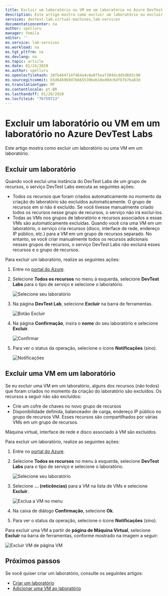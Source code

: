 ```yaml
---
title: Excluir um laboratório ou VM em um laboratório no Azure DevTest Labs
description: Este artigo mostra como excluir um laboratório ou excluir uma VM em um laboratório usando o portal do Azure (Azure DevTest Labs).
services: devtest-lab,virtual-machines,lab-services
documentationcenter: na
author: spelluru
manager: femila
editor: ''
ms.service: lab-services
ms.workload: na
ms.tgt_pltfrm: na
ms.devlang: na
ms.topic: article
ms.date: 01/24/2020
ms.author: spelluru
ms.openlocfilehash: 28fb464714f464a4c0a8f5eaf304dcdd5d603c90
ms.sourcegitcommit: b5d646969d7b665539beb18ed0dc6df87b7ba83d
ms.translationtype: MT
ms.contentlocale: pt-BR
ms.lasthandoff: 01/26/2020
ms.locfileid: "76759713"
---
```

# <a name="delete-a-lab-or-vm-in-a-lab-in-azure-devtest-labs"></a>Excluir um laboratório ou VM em um laboratório no Azure DevTest Labs
Este artigo mostra como excluir um laboratório ou uma VM em um laboratório.

## <a name="delete-a-lab"></a>Excluir um laboratório
Quando você exclui uma instância do DevTest Labs de um grupo de recursos, o serviço DevTest Labs executa as seguintes ações: 

- Todos os recursos que foram criados automaticamente no momento da criação do laboratório são excluídos automaticamente. O grupo de recursos em si não é excluído. Se você tivesse manualmente criado todos os recursos nesse grupo de recursos, o serviço não irá excluí-los. 
- Todas as VMs nos grupos de laboratório e recursos associados a essas VMs são automaticamente excluídas. Quando você cria uma VM em um laboratório, o serviço cria recursos (disco, interface de rede, endereço IP público, etc.) para a VM em um grupo de recursos separado. No entanto, se você criar manualmente todos os recursos adicionais nesses grupos de recursos, o serviço DevTest Labs não excluirá esses recursos e o grupo de recursos. 

Para excluir um laboratório, realize as seguintes ações: 

1. Entre no [portal do Azure](https://portal.azure.com).
2. Selecione **Todos os recursos** no menu à esquerda, selecione **DevTest Labs** para o tipo de serviço e selecione o laboratório.

    ![Selecione seu laboratório](media/devtest-lab-delete-lab-vm/select-lab.png)
3. Na página **DevTest Lab**, selecione **Excluir** na barra de ferramentas. 

    ![Botão Excluir](media/devtest-lab-delete-lab-vm/delete-button.png)
4. Na página **Confirmação**, insira o **nome** do seu laboratório e selecione **Excluir**. 

    ![Confirmar](media/devtest-lab-delete-lab-vm/confirm-delete.png)
5. Para ver o status da operação, selecione o ícone **Notificações** (sino). 

    ![Notificações](media/devtest-lab-delete-lab-vm/delete-status.png)

 
## <a name="delete-a-vm-in-a-lab"></a>Excluir uma VM em um laboratório
Se eu excluir uma VM em um laboratório, alguns dos recursos (não todos) que foram criados no momento da criação do laboratório são excluídos. Os recursos a seguir não são excluídos: 

-   Crie um cofre de chaves no novo grupo de recursos
-   Disponibilidade definida, balanceador de carga, endereço IP público no grupo de recursos VM. Esses recursos são compartilhados por várias VMs em um grupo de recursos. 

Máquina virtual, interface de rede e disco associado à VM são excluídos. 

Para excluir um laboratório, realize as seguintes ações: 

1. Entre no [portal do Azure](https://portal.azure.com).
2. Selecione **Todos os recursos** no menu à esquerda, selecione **DevTest Labs** para o tipo de serviço e selecione o laboratório.

    ![Selecione seu laboratório](media/devtest-lab-delete-lab-vm/select-lab.png)
3. Selecione **... (reticências)**  para a VM na lista de VMs e selecione **Excluir**. 

    ![Exclua a VM no menu](media/devtest-lab-delete-lab-vm/delete-vm-menu-in-list.png)
4. Na caixa de diálogo **Confirmação**, selecione **Ok**. 
5. Para ver o status da operação, selecione o ícone **Notificações** (sino). 

Para excluir uma VM a partir de **página de Máquina Virtual**, selecione **Excluir** na barra de ferramentas, conforme mostrado na imagem a seguir:

![Excluir VM de página VM](media/devtest-lab-delete-lab-vm/delete-from-vm-page.png) 


## <a name="next-steps"></a>Próximos passos
Se você quiser criar um laboratório, consulte os seguintes artigos: 

- [Criar um laboratório](devtest-lab-create-lab.md)
- [Adicionar uma VM ao laboratório](devtest-lab-add-vm.md)